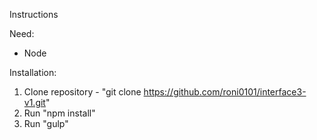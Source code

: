 
Instructions


Need:
  - Node
  
  
Installation: 

1. Clone repository - "git clone https://github.com/roni0101/interface3-v1.git"
2. Run "npm install"
3. Run "gulp"
